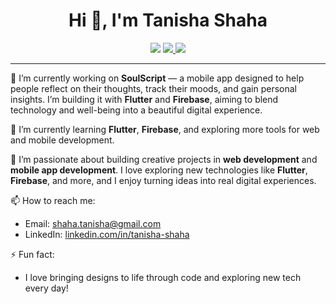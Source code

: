 <h1 align="center">Hi 👋, I'm Tanisha Shaha</h1>

<div align="center"›
<a href="https://mail.google.com/mail/?view=cm&fs=1&to=shaha.tanisha@gmail.com&su=Hello%20Tanisha&body=I%20wanted%20to%20say%20hi!">
<img src="https://img.shields.io/badge/Gmail-333333?style=for-the-badge&log0=gmail&logoColor=red" target="_blank" />
</a>
<a href="https://linkedin.com/in/tanisha-shaha" target="_blank">
<img src="https://img.shields.io/badge/LinkedIn-0077B5?style=for-the-badge&logo=linkedin&logoColor=white" target="_blank" />
</a>
<a href="https://tanishashaha.github.io/Portfolio/" target="_blank">
<img src="https://img.shields.io/badge/Portfolio-FF5722?style=for-the-badge&logo=todoist&logoColor=white" target="_blank" /> 
</a>
</div>



---

🔭 I’m currently working on **SoulScript** — a mobile app designed to help people reflect on their thoughts, track their moods, and gain personal insights. I’m building it with **Flutter** and **Firebase**, aiming to blend technology and well-being into a beautiful digital experience.

🌱 I’m currently learning **Flutter**, **Firebase**, and exploring more tools for web and mobile development.

👯 I’m passionate about building creative projects in **web development** and **mobile app development**. I love exploring new technologies like **Flutter**, **Firebase**, and more, and I enjoy turning ideas into real digital experiences.

📫 How to reach me:
- Email: shaha.tanisha@gmail.com
- LinkedIn: [linkedin.com/in/tanisha-shaha](https://linkedin.com/in/tanisha-shaha)

⚡ Fun fact:
- I love bringing designs to life through code and exploring new tech every day!





